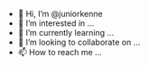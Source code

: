 - 👋 Hi, I’m @juniorkenne
- 👀 I’m interested in ...
- 🌱 I’m currently learning ...
- 💞️ I’m looking to collaborate on ...
- 📫 How to reach me ...

<!---
juniorkenne/juniorkenne is a ✨ special ✨ repository because its `README.md` (this file) appears on your GitHub profile.
You can click the Preview link to take a look at your changes.
--->
